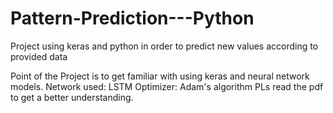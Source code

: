 # Pattern-Prediction---Python
Project using keras and python in order to predict new values according to provided data

Point of the Project is to get familiar with using  keras and neural network models.
Network used: LSTM 
Optimizer: Adam's algorithm
PLs read the pdf to get a better understanding.
